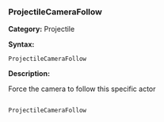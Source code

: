 ### ProjectileCameraFollow

**Category:**
Projectile

**Syntax:**

```scorpionengine
ProjectileCameraFollow
```

**Description:**

Force the camera to follow this specific actor


```scorpionengine

ProjectileCameraFollow

```
